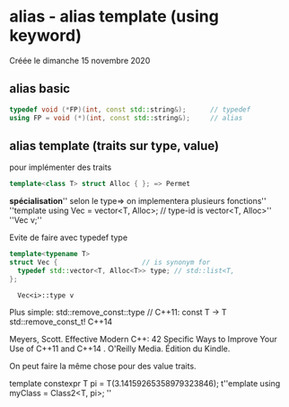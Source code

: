 
#  alias - alias template (using keyword) 
Créée le dimanche 15 novembre 2020


##  alias basic 


```cpp
typedef void (*FP)(int, const std::string&);      // typedef
using FP = void (*)(int, const std::string&);     // alias
```



##  alias template (traits sur type, value) 


pour implémenter des traits 
```cpp
template<class T> struct Alloc { }; => Permet 
```
**spécialisation**'' selon le type=> on implementera plusieurs fonctions''
''template<class T> using Vec = vector<T, Alloc<T>>; // type-id is vector<T, Alloc<T>>''
''Vec<int> v;'' 

Evite de faire avec typedef type

```cpp
template<typename T>                    
struct Vec {                     // is synonym for
  typedef std::vector<T, Alloc<T>> type; // std::list<T,
};
```
	  Vec<i>::type v

Plus simple:
	std::remove_const<T>::type           // C++11: const T → T
	​std::remove_const_t<T>! C++14

Meyers, Scott. Effective Modern C++: 42 Specific Ways to Improve Your Use of C++11 and C++14 . O'Reilly Media. Édition du Kindle. 

On peut faire la même chose pour des value traits.

template<typename T> constexpr T pi = T(3.14159265358979323846);
t''emplate<class T> using myClass = Class2<T, pi<T>>; ''


